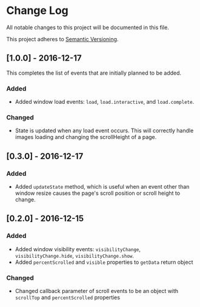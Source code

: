 # Change Log
All notable changes to this project will be documented in this file.

This project adheres to [Semantic Versioning](http://semver.org/).

## [1.0.0] - 2016-12-17
This completes the list of events that are initially planned to be added.

### Added
- Added window load events: `load`, `load.interactive`, and `load.complete`.

### Changed
- State is updated when any load event occurs. This will correctly handle images loading and changing the scrollHeight of a page.

## [0.3.0] - 2016-12-17
### Added
- Added `updateState` method, which is useful when an event other than window resize causes the page's scroll position or scroll height to change.

## [0.2.0] - 2016-12-15
### Added
- Added window visibility events: `visibilityChange`, `visibilityChange.hide`, `visibilityChange.show`.
- Added `percentScrolled` and `visible` properties to `getData` return object

### Changed
- Changed callback parameter of scroll events to be an object with `scrollTop` and `percentScrolled` properties
